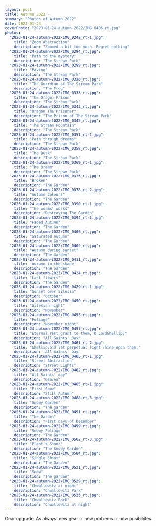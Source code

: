 ```yaml
---
layout: post
title: Autumn 2022 -
summary: "Photos of Autumn 2022"
date: 2023-01-24
coverPhoto: "2023-01-24-autumn-2022/IMG_0406_rt.jpg"
photos:
  "2023-01-24-autumn-2022/IMG_0242_rt-1.jpg":
    title: "Zoom Abstraction"
    description: "Zoomed a bit too much. Regret nothing"
  "2023-01-24-autumn-2022/IMG_0294_rt.jpg":
    title: "Path to the mystery"
    description: "The Stream Park"
  "2023-01-24-autumn-2022/IMG_0299_rt.jpg":
    title: "Paving"
    description: "The Stream Park"
  "2023-01-24-autumn-2022/IMG_0320_rt.jpg":
    title: "The Guardian of The Stream Park"
    description: "The Frog"
  "2023-01-24-autumn-2022/IMG_0333_rt.jpg":
    title: "The Dragon Prison"
    description: "The Stream Park"
  "2023-01-24-autumn-2022/IMG_0343_rt.jpg":
    title: "Dragon The Prisoner"
    description: "The Prison of The Stream Park"
  "2023-01-24-autumn-2022/IMG_0345_rt.jpg":
    title: "The Stream Fountain"
    description: "The Stream Park"
  "2023-01-24-autumn-2022/IMG_0351_rt-1.jpg":
    title: "Path through dreams"
    description: "The Stream Park"
  "2023-01-24-autumn-2022/IMG_0358_rt.jpg":
    title: "The Dusk"
    description: "The Stream Park"
  "2023-01-24-autumn-2022/IMG_0369_rt-1.jpg":
    title: "The Dream"
    description: "The Stream Park"
  "2023-01-24-autumn-2022/IMG_0375_rt.jpg":
    title: "Broken"
    description: "The Garden"
  "2023-01-24-autumn-2022/IMG_0378_rt-2.jpg":
    title: "Autumn Colours"
    description: "The Garden"
  "2023-01-24-autumn-2022/IMG_0390_rt-1.jpg":
    title: "The worms' works"
    description: "Destroying The Garden"
  "2023-01-24-autumn-2022/IMG_0394_rt-1.jpg":
    title: "Faded Autumn"
    description: "The Garden"
  "2023-01-24-autumn-2022/IMG_0406_rt.jpg":
    title: "Saturated Autumn"
    description: "The Garden"
  "2023-01-24-autumn-2022/IMG_0409_rt.jpg":
    title: "Autumn during sunset"
    description: "The Garden"
  "2023-01-24-autumn-2022/IMG_0411_rt.jpg":
    title: "Autumn in the shade"
    description: "The Garden"
  "2023-01-24-autumn-2022/IMG_0424_rt.jpg":
    title: "Last flowers"
    description: "The Garden"
  "2023-01-24-autumn-2022/IMG_0429_rt-1.jpg":
    title: "Sunset over Silesia"
    description: "October"
  "2023-01-24-autumn-2022/IMG_0450_rt.jpg":
    title: "Silesian night"
    description: "November"
  "2023-01-24-autumn-2022/IMG_0455_rt.jpg":
    title: "Foliage"
    description: "November night"
  "2023-01-24-autumn-2022/IMG_0457_rt.jpg":
    title: "Eternal rest grant to them, O Lord&hellip;"
    description: "All Saints' Day"
  "2023-01-24-autumn-2022/IMG_0461_rt-2.jpg":
    title: "&hellip;and let perpetual light shine upon them."
    description: "All Saints' Day"
  "2023-01-24-autumn-2022/IMG_0465_rt-1.jpg":
    title: "Street Abstraction"
    description: "Street Lights"
  "2023-01-24-autumn-2022/IMG_0482_rt.jpg":
    title: "All Saints' day"
    description: "Graves"
  "2023-01-24-autumn-2022/IMG_0485_rt-1.jpg":
    title: "First Snow"
    description: "Still Autumn"
  "2023-01-24-autumn-2022/IMG_0488_rt-3.jpg":
    title: "Snowy Garden"
    description: "The garden"
  "2023-01-24-autumn-2022/IMG_0491_rt.jpg":
    title: "The Garden"
    description: "First days of December"
  "2023-01-24-autumn-2022/IMG_0499_rt.jpg":
    title: "Snowy Foliage"
    description: "The Garden"
  "2023-01-24-autumn-2022/IMG_0502_rt-3.jpg":
    title: "Plant's Shoot"
    description: "The Snowy Garden"
  "2023-01-24-autumn-2022/IMG_0504_rt.jpg":
    title: "Single Shoot"
    description: "The Garden"
  "2023-01-24-autumn-2022/IMG_0521_rt.jpg":
    title: "Snow"
    description: "The garden"
  "2023-01-24-autumn-2022/IMG_0529_rt.jpg":
    title: "Chwallowitz at night"
    description: "Chwallowitz Park"
  "2023-01-24-autumn-2022/IMG_0533_rt.jpg":
    title: "Chwallowitz Park"
    description: "Chwallowitz at night"
---
```


Gear upgrade. As always: new gear ☞ new problems ☞ new posibiliites
